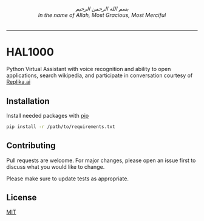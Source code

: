 <h6 align="center">بسم الله الرحمن الرحيم
<br>In the name of Allah, Most Gracious, Most Merciful
</h6>

---

# HAL1000
 Python Virtual Assistant with voice recognition and ability to open applications, search wikipedia, and participate in conversation courtesy of [Replika.ai](https://replika.ai/)
 
 ## Installation
 Install needed packages with [pip](https://pip.pypa.io/en/stable/)
 
 ```bash
 pip install -r /path/to/requirements.txt
 ```
## Contributing
Pull requests are welcome. For major changes, please open an issue first to discuss what you would like to change.

Please make sure to update tests as appropriate.

## License
[MIT](https://choosealicense.com/licenses/mit/)
